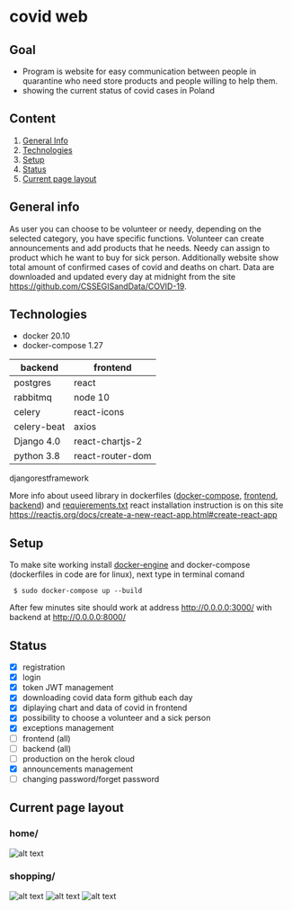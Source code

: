 # covid web

## Goal

  - Program is website for easy communication between people in quarantine who need store products and people willing to help them.
  - showing the current status of covid cases in Poland 

## Content

1. [General Info](#info)
2. [Technologies](#Technologies)
3. [Setup](#Setup)
4. [Status](#Status)
5. [Current page layout](#layout)

## General info <a name="info"></a>

As user you can choose to be volunteer or needy, depending on the selected category, you have specific functions. Volunteer can create announcements and add products that he needs. Needy can assign to product which he want to buy for sick person. Additionally website show total amount of confirmed cases of covid and deaths on chart. Data are downloaded and updated every day at midnight from the site https://github.com/CSSEGISandData/COVID-19.

## Technologies <a name="technologies"></a>

  - docker 20.10
  - docker-compose 1.27


   backend                            | frontend                        
------------------------------|-------------------------------------------                                                                     
  postgres                               | react                                 
  rabbitmq                               |    node 10                             
  celery                                  |       react-icons                       
  celery-beat                             |        axios                        
  Django 4.0                              |         react-chartjs-2                        
  python 3.8                     |          react-router-dom                                                                                     
  djangorestframework                                                   
      


      
 More info about useed library in dockerfiles ([docker-compose](./docker-compose.yml), [frontend](./frontend/Dockerfile), [backend](./backend/Dockerfile)) and [requierements.txt](./backend/requirements.txt)
 react installation instruction is on this site https://reactjs.org/docs/create-a-new-react-app.html#create-react-app
 

## Setup

To make site working install [docker-engine](https://docs.docker.com/engine/install/)  and docker-compose (dockerfiles in code are for linux), next type in terminal comand

     $ sudo docker-compose up --build
     
After few minutes site should work at address http://0.0.0.0:3000/ with backend at http://0.0.0.0:8000/

  
                                


## Status <a name="Status"></a>

  - [x]  registration
  - [x]  login
  - [x]  token JWT management 
  - [x]  downloading covid data form github each day
  - [x]  diplaying chart and data of covid in frontend
  - [x]  possibility to choose a volunteer and a sick person 
  - [x]  exceptions management
  - [ ]  frontend (all)
  - [ ]  backend (all)
  - [ ]  production on the herok cloud
  - [x]  announcements management
  - [ ]  changing password/forget password
 
 ## Current page layout  <a name="layout"></a>
 ### home/
![alt text](../main/1.png?raw=true)
 ### shopping/
![alt text](../main/2.png?raw=true)
![alt text](../main/3.png?raw=true)
![alt text](../main/4.png?raw=true)
